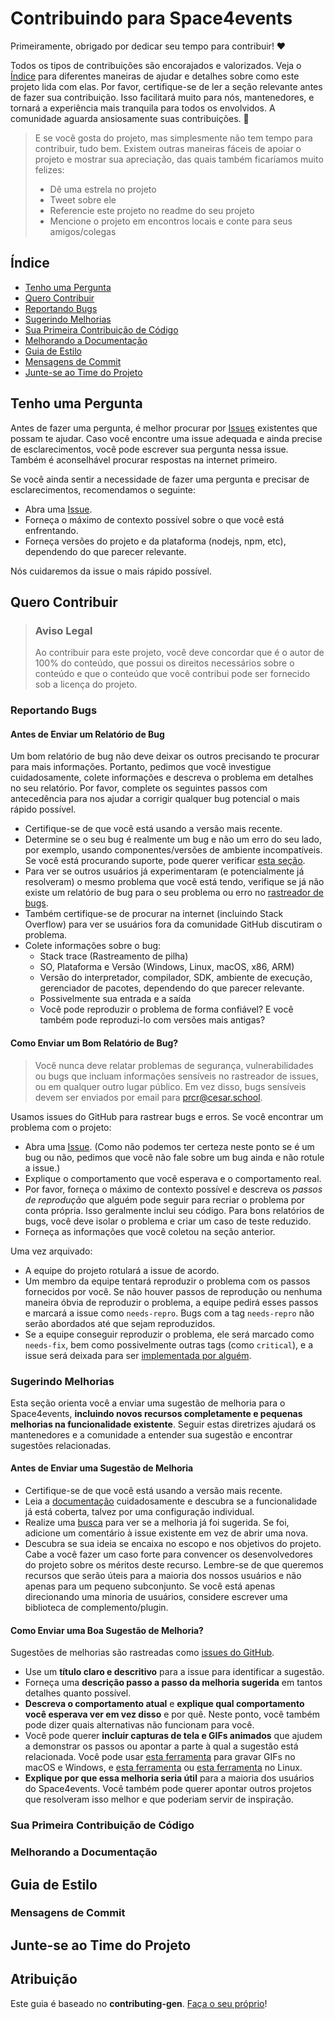 # Contribuindo para Space4events

Primeiramente, obrigado por dedicar seu tempo para contribuir! ❤️

Todos os tipos de contribuições são encorajados e valorizados. Veja o [Índice](#índice) para diferentes maneiras de ajudar e detalhes sobre como este projeto lida com elas. Por favor, certifique-se de ler a seção relevante antes de fazer sua contribuição. Isso facilitará muito para nós, mantenedores, e tornará a experiência mais tranquila para todos os envolvidos. A comunidade aguarda ansiosamente suas contribuições. 🎉

> E se você gosta do projeto, mas simplesmente não tem tempo para contribuir, tudo bem. Existem outras maneiras fáceis de apoiar o projeto e mostrar sua apreciação, das quais também ficaríamos muito felizes:
> - Dê uma estrela no projeto
> - Tweet sobre ele
> - Referencie este projeto no readme do seu projeto
> - Mencione o projeto em encontros locais e conte para seus amigos/colegas

## Índice

- [Tenho uma Pergunta](#tenho-uma-pergunta)
- [Quero Contribuir](#quero-contribuir)
- [Reportando Bugs](#reportando-bugs)
- [Sugerindo Melhorias](#sugerindo-melhorias)
- [Sua Primeira Contribuição de Código](#sua-primeira-contribuição-de-código)
- [Melhorando a Documentação](#melhorando-a-documentação)
- [Guia de Estilo](#guia-de-estilo)
- [Mensagens de Commit](#mensagens-de-commit)
- [Junte-se ao Time do Projeto](#junte-se-ao-time-do-projeto)

## Tenho uma Pergunta

Antes de fazer uma pergunta, é melhor procurar por [Issues](https://github.com/majupeixoto/Space4Events.git/issues) existentes que possam te ajudar. Caso você encontre uma issue adequada e ainda precise de esclarecimentos, você pode escrever sua pergunta nessa issue. Também é aconselhável procurar respostas na internet primeiro.

Se você ainda sentir a necessidade de fazer uma pergunta e precisar de esclarecimentos, recomendamos o seguinte:

- Abra uma [Issue](https://github.com/majupeixoto/Space4Events.git/issues/new).
- Forneça o máximo de contexto possível sobre o que você está enfrentando.
- Forneça versões do projeto e da plataforma (nodejs, npm, etc), dependendo do que parecer relevante.

Nós cuidaremos da issue o mais rápido possível.

## Quero Contribuir

> ### Aviso Legal <!-- omit in toc -->
> Ao contribuir para este projeto, você deve concordar que é o autor de 100% do conteúdo, que possui os direitos necessários sobre o conteúdo e que o conteúdo que você contribui pode ser fornecido sob a licença do projeto.

### Reportando Bugs

#### Antes de Enviar um Relatório de Bug

Um bom relatório de bug não deve deixar os outros precisando te procurar para mais informações. Portanto, pedimos que você investigue cuidadosamente, colete informações e descreva o problema em detalhes no seu relatório. Por favor, complete os seguintes passos com antecedência para nos ajudar a corrigir qualquer bug potencial o mais rápido possível.

- Certifique-se de que você está usando a versão mais recente.
- Determine se o seu bug é realmente um bug e não um erro do seu lado, por exemplo, usando componentes/versões de ambiente incompatíveis. Se você está procurando suporte, pode querer verificar [esta seção](#tenho-uma-pergunta).
- Para ver se outros usuários já experimentaram (e potencialmente já resolveram) o mesmo problema que você está tendo, verifique se já não existe um relatório de bug para o seu problema ou erro no [rastreador de bugs](https://github.com/majupeixoto/Space4Events.git/issues?q=label%3Abug).
- Também certifique-se de procurar na internet (incluindo Stack Overflow) para ver se usuários fora da comunidade GitHub discutiram o problema.
- Colete informações sobre o bug:
  - Stack trace (Rastreamento de pilha)
  - SO, Plataforma e Versão (Windows, Linux, macOS, x86, ARM)
  - Versão do interpretador, compilador, SDK, ambiente de execução, gerenciador de pacotes, dependendo do que parecer relevante.
  - Possivelmente sua entrada e a saída
  - Você pode reproduzir o problema de forma confiável? E você também pode reproduzi-lo com versões mais antigas?

#### Como Enviar um Bom Relatório de Bug?

> Você nunca deve relatar problemas de segurança, vulnerabilidades ou bugs que incluam informações sensíveis no rastreador de issues, ou em qualquer outro lugar público. Em vez disso, bugs sensíveis devem ser enviados por email para prcr@cesar.school.
<!-- Você pode adicionar uma chave PGP para permitir que as mensagens sejam enviadas criptografadas também. -->

Usamos issues do GitHub para rastrear bugs e erros. Se você encontrar um problema com o projeto:

- Abra uma [Issue](https://github.com/majupeixoto/Space4Events.git/issues/new). (Como não podemos ter certeza neste ponto se é um bug ou não, pedimos que você não fale sobre um bug ainda e não rotule a issue.)
- Explique o comportamento que você esperava e o comportamento real.
- Por favor, forneça o máximo de contexto possível e descreva os *passos de reprodução* que alguém pode seguir para recriar o problema por conta própria. Isso geralmente inclui seu código. Para bons relatórios de bugs, você deve isolar o problema e criar um caso de teste reduzido.
- Forneça as informações que você coletou na seção anterior.

Uma vez arquivado:

- A equipe do projeto rotulará a issue de acordo.
- Um membro da equipe tentará reproduzir o problema com os passos fornecidos por você. Se não houver passos de reprodução ou nenhuma maneira óbvia de reproduzir o problema, a equipe pedirá esses passos e marcará a issue como `needs-repro`. Bugs com a tag `needs-repro` não serão abordados até que sejam reproduzidos.
- Se a equipe conseguir reproduzir o problema, ele será marcado como `needs-fix`, bem como possivelmente outras tags (como `critical`), e a issue será deixada para ser [implementada por alguém](#sua-primeira-contribuição-de-código).

### Sugerindo Melhorias

Esta seção orienta você a enviar uma sugestão de melhoria para o Space4events, **incluindo novos recursos completamente e pequenas melhorias na funcionalidade existente**. Seguir estas diretrizes ajudará os mantenedores e a comunidade a entender sua sugestão e encontrar sugestões relacionadas.

#### Antes de Enviar uma Sugestão de Melhoria

- Certifique-se de que você está usando a versão mais recente.
- Leia a [documentação](https://docs.our-cool-project.io/) cuidadosamente e descubra se a funcionalidade já está coberta, talvez por uma configuração individual.
- Realize uma [busca](https://github.com/majupeixoto/Space4Events.git/issues) para ver se a melhoria já foi sugerida. Se foi, adicione um comentário à issue existente em vez de abrir uma nova.
- Descubra se sua ideia se encaixa no escopo e nos objetivos do projeto. Cabe a você fazer um caso forte para convencer os desenvolvedores do projeto sobre os méritos deste recurso. Lembre-se de que queremos recursos que serão úteis para a maioria dos nossos usuários e não apenas para um pequeno subconjunto. Se você está apenas direcionando uma minoria de usuários, considere escrever uma biblioteca de complemento/plugin.

#### Como Enviar uma Boa Sugestão de Melhoria?

Sugestões de melhorias são rastreadas como [issues do GitHub](https://github.com/majupeixoto/Space4Events.git/issues).

- Use um **título claro e descritivo** para a issue para identificar a sugestão.
- Forneça uma **descrição passo a passo da melhoria sugerida** em tantos detalhes quanto possível.
- **Descreva o comportamento atual** e **explique qual comportamento você esperava ver em vez disso** e por quê. Neste ponto, você também pode dizer quais alternativas não funcionam para você.
- Você pode querer **incluir capturas de tela e GIFs animados** que ajudem a demonstrar os passos ou apontar a parte à qual a sugestão está relacionada. Você pode usar [esta ferramenta](https://www.cockos.com/licecap/) para gravar GIFs no macOS e Windows, e [esta ferramenta](https://github.com/colinkeenan/silentcast) ou [esta ferramenta](https://github.com/GNOME/byzanz) no Linux. <!-- isso deve ser incluído apenas se o projeto tiver uma GUI -->
- **Explique por que essa melhoria seria útil** para a maioria dos usuários do Space4events. Você também pode querer apontar outros projetos que resolveram isso melhor e que poderiam servir de inspiração.

### Sua Primeira Contribuição de Código

<!-- TODO
incluir configuração de ambiente, IDE e instruções típicas de início?

-->

### Melhorando a Documentação

<!-- TODO
Atualizando, melhorando e corrigindo a documentação

-->

## Guia de Estilo

### Mensagens de Commit

<!-- TODO

-->

## Junte-se ao Time do Projeto

<!-- TODO -->

## Atribuição

Este guia é baseado no **contributing-gen**. [Faça o seu próprio](https://github.com/bttger/contributing-gen)!